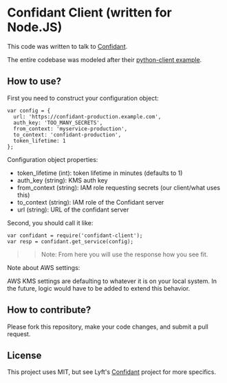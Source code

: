 # Confidant Client (written for Node.JS)

This code was written to talk to [Confidant](http://lyft.github.io/confidant/).

The entire codebase was modeled after their [python-client example](https://github.com/lyft/confidant/blob/master/confidant_client.py).

## How to use?

First you need to construct your configuration object:

    var config = {
      url: 'https://confidant-production.example.com',
      auth_key: 'TOO_MANY_SECRETS',
      from_context: 'myservice-production',
      to_context: 'confidant-production',
      token_lifetime: 1
    };

Configuration object properties:

- token_lifetime (int): token lifetime in minutes (defaults to 1)
- auth_key (string): KMS auth key
- from_context (string): IAM role requesting secrets (our client/what uses this)
- to_context (string): IAM role of the Confidant server
- url (string): URL of the confidant server

Second, you should call it like:

    var confidant = require('confidant-client');
    var resp = confidant.get_service(config);

>> Note: From here you will use the response how you see fit.

Note about AWS settings:

AWS KMS settings are defaulting to whatever it is on your local system. In the future,
logic would have to be added to extend this behavior.

## How to contribute?

Please fork this repository, make your code changes, and submit a pull request.

## License

This project uses MIT, but see Lyft's [Confidant](http://lyft.github.io/confidant/) project for more specifics.
